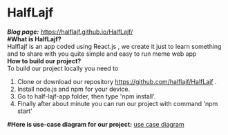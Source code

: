 # HalfLajf </br>
***Blog page:*** https://halflajf.github.io/HalfLajf/ <br>
**#What is HalfLajf?**<br>
Halflajf is an app coded using React.js , we create it just to learn something and to share with you quite simple and easy to run meme web app <br>
**How to build our project?** <br>
To build our project locally you need to 
 1. Clone or download our repository https://github.com/halflajf/HalfLajf .
 2. Install node.js and npm for your device.
 3. Go to half-lajf-app folder, then type 'npm install'.
 4. Finally after about minute you can run our project with command 'npm start'

 **#Here is use-case diagram for our project:**
 [use case diagram](https://github.com/halflajf/HalfLajf/blob/master/use_case_diagram_half_lajf.png)